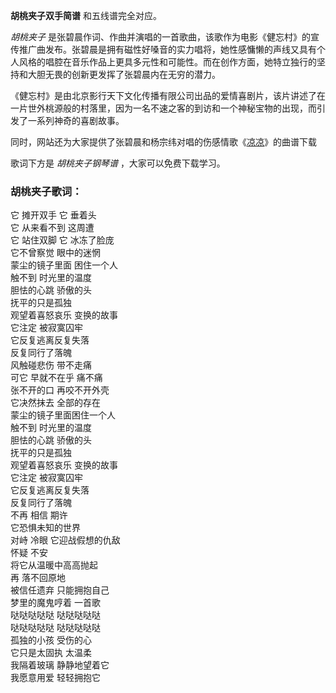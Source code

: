 

**胡桃夹子双手简谱** 和五线谱完全对应。

_胡桃夹子_
是张碧晨作词、作曲并演唱的一首歌曲，该歌作为电影《健忘村》的宣传推广曲发布。张碧晨是拥有磁性好嗓音的实力唱将，她性感慵懒的声线又具有个人风格的唱腔在音乐作品上更具多元性和可能性。而在创作方面，她特立独行的坚持和大胆无畏的创新更发挥了张碧晨内在无穷的潜力。

《健忘村》是由北京影行天下文化传播有限公司出品的爱情喜剧片，该片讲述了在一片世外桃源般的村落里，因为一名不速之客的到访和一个神秘宝物的出现，而引发了一系列神奇的喜剧故事。

同时，网站还为大家提供了张碧晨和杨宗纬对唱的伤感情歌《[凉凉](Music-7463-凉凉-电视剧-三生三世十里桃花-ED.html "凉凉")》的曲谱下载

歌词下方是 _胡桃夹子钢琴谱_ ，大家可以免费下载学习。

### 胡桃夹子歌词：

它 摊开双手 它 垂着头  
它 从来看不到 这周遭  
它 站住双脚 它 冰冻了脸庞  
它不曾察觉 眼中的迷惘  
蒙尘的镜子里面 困住一个人  
触不到 时光里的温度  
胆怯的心跳 骄傲的头  
抚平的只是孤独  
观望着喜怒哀乐 变换的故事  
它注定 被寂寞囚牢  
它反复逃离反复失落  
反复同行了落魄  
风触碰悲伤 带不走痛  
可它 早就不在乎 痛不痛  
张不开的口 再咬不开外壳  
它决然抹去 全部的存在  
蒙尘的镜子里面困住一个人  
触不到 时光里的温度  
胆怯的心跳 骄傲的头  
抚平的只是孤独  
观望着喜怒哀乐 变换的故事  
它注定 被寂寞囚牢  
它反复逃离反复失落  
反复同行了落魄  
不再 相信 期许  
它恐惧未知的世界  
对峙 冷眼 它迎战假想的仇敌  
怀疑 不安  
将它从温暖中高高抛起  
再 落不回原地  
被信任遗弃 只能拥抱自己  
梦里的魔鬼哼着 一首歌  
哒哒哒哒哒 哒哒哒哒哒  
哒哒哒哒哒 哒哒哒哒哒  
孤独的小孩 受伤的心  
它只是太固执 太温柔  
我隔着玻璃 静静地望着它  
我愿意用爱 轻轻拥抱它

